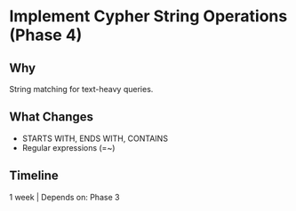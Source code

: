 # Implement Cypher String Operations (Phase 4)

## Why
String matching for text-heavy queries.

## What Changes
- STARTS WITH, ENDS WITH, CONTAINS
- Regular expressions (=~)

## Timeline
1 week | Depends on: Phase 3
